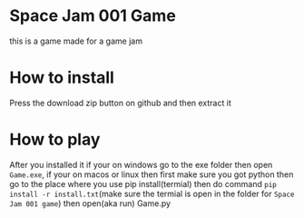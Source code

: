 # Space Jam 001 Game
 this is a game made for a game jam

# How to install
Press the download zip button on github and then extract it

# How to play
After you installed it if your on windows go to the exe folder then open `Game.exe`, if your on macos or linux then first make sure you got python then go to the place where you use pip install(termial) 
then do command `pip install -r install.txt`(make sure the termial is open in the folder for `Space Jam 001 game`) then open(aka run) Game.py


